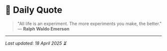 # 📜 Daily Quote

> "All life is an experiment. The more experiments you make, the better."  
> — **Ralph Waldo Emerson**

---

_Last updated: 18 April 2025 ⏳_
